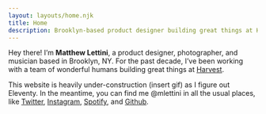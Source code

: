 ```yaml
---
layout: layouts/home.njk
title: Home
description: Brooklyn-based product designer building great things at Harvest.
---
```


Hey there! I’m **Matthew Lettini**, a product designer, photographer, and musician based in Brooklyn, NY. For the past decade, I’ve been working with a team of wonderful humans building great things at [Harvest](http://getharvest.com).

This website is heavily under-construction (insert gif) as I figure out Eleventy. In the meantime, you can find me @mlettini in all the usual places, like
[Twitter](http://twitter.com/mlettini),
[Instagram](http://instagram.com/mlettini),
[Spotify](https://open.spotify.com/user/mlettini), and
[Github](http://github.com/mlettini).
